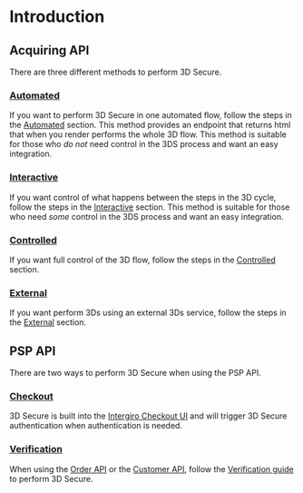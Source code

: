 # Introduction

## Acquiring API

There are three different methods to perform 3D Secure.
### [Automated](./automated.html)
 If you want to perform 3D Secure in one automated flow, follow the steps in the [Automated](./automated.html) section. This method provides an endpoint that returns html that when you render performs the whole 3D flow. This method is suitable for those who <em>do not</em> need control in the 3DS process and want an easy integration. 
### [Interactive](./interactive.html)
 If you want control of what happens between the steps in the 3D cycle, follow the steps in the [Interactive](./interactive.html) section. This method is suitable for those who need <em>some</em> control in the 3DS process and want an easy integration. 
### [Controlled](./controlled.html)
 If you want full control of the 3D flow, follow the steps in the [Controlled](./controlled.html) section. 
### [External](./external.html)
 If you want perform 3Ds using an external 3Ds service, follow the steps in the [External](./external.html) section. 

## PSP API
There are two ways to perform 3D Secure when using the PSP API.

### [Checkout](../checkout/embed.html)
3D Secure is built into the [Intergiro Checkout UI](../checkout/embed.html) and will trigger 3D Secure authentication when authentication is needed.

### [Verification](../card-api/verification.html)
When using the [Order API](../order/create.html) or the [Customer API](../customer/create.html), follow the [Verification guide](../card-api/verification.html) to perform 3D Secure.